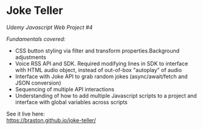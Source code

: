 # Joke Teller

*Udemy Javascript Web Project #4*  

*Fundamentals covered:*

-  CSS button styling via filter and transform properties.Background adjustments
-  Voice RSS API and SDK. Required modifying lines in SDK to interface with HTML audio object, instead of out-of-box "autoplay" of audio
-  Interface with Joke API to grab random jokes (async/await/fetch and JSON conversion)
-  Sequencing of multiple API interactions
-  Understanding of how to add multiple Javascript scripts to a project and interface with global variables across scripts

See it live here:  
https://braston.github.io/joke-teller/
